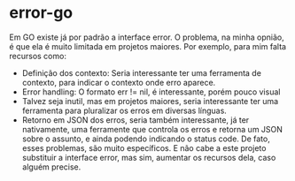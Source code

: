 # error-go
Em GO existe já por padrão a interface error. O problema, na minha opnião, é que ela é muito limitada em projetos maiores. Por exemplo, para mim falta recursos como:
- Definição dos contexto: Seria interessante ter uma ferramenta de contexto, para indicar o contexto onde erro aparece.
- Error handling: O formato err != nil, é interessante, porém pouco visual
- Talvez seja inutil, mas em projetos maiores, seria interessante ter uma ferramenta para pluralizar os erros em diversas línguas. 
- Retorno em JSON dos erros, seria também interessante, já ter nativamente, uma ferramente que controla os erros e retorna um JSON sobre o assunto, e ainda podendo indicando o status code. 
De fato, esses problemas, são muito específicos. E não cabe a este projeto substituir a interface error, mas sim, aumentar os recursos dela, caso alguém precise.